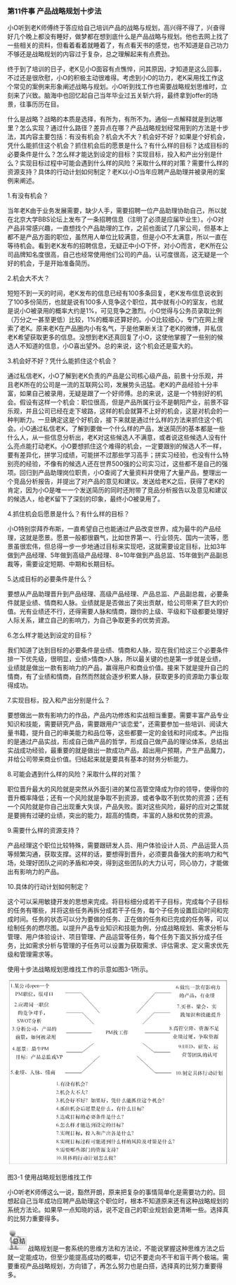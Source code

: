 ### 第11件事 产品战略规划十步法

小O听到老K师傅终于答应给自己培训产品的战略与规划，高兴得不得了，兴奋得好几个晚上都没有睡好，做梦都在想到底什么是产品战略与规划。他也去网上找了一些相关的资料，但看着看着就睡着了，有点看天书的感觉，也不知道是自己功力不够还是战略规划的内容过于复杂，总之理解起来有点费劲。

终于到了培训的日子，老K见小O面容有点憔悴，问其原因，才知道是这么回事，不过还是很欣慰，小O的积极主动很难得。考虑到小O的功力，老K采用找工作这个常见的案例来形象阐述战略与规划。小O听到找工作也需要战略规划思维时，立刻来了兴致。脑海中也回忆起自己当年毕业过五关斩六将，最终拿到offer的场景，往事历历在目。

什么是战略？战略的本质是选择，有所为，有所不为。通俗一点解释就是到达哪里？怎么实现？通过什么路径？差异点在哪？产品战略规划经常用到的方法是十步法，其内容主要包括：有没有机会？机会大不大？机会好不好？如果是个好机会，凭什么能抓住这个机会？抓住机会后的愿景是什么？有什么样的目标？达成目标的必要条件是什么？怎么样才能达到设定的目标？实现目标，投入和产出分别是什么？实现目标过程中可能会遇到什么样的风险？采取什么样的对策？需要什么样的资源支持？具体的行动计划如何制定？老K以小O当年应聘产品助理并被录用的案例来阐述。

1.有没有机会？

当年老K由于业务发展需要，缺少人手，需要招聘一位产品助理协助自己，所以就在北京大学BBS论坛上发布了一条招聘信息（注明了必须是应届毕业生）。小O对产品非常感兴趣，一直想找个产品助理的工作，之前也面试了几家公司，但基本上都不是产品方面的职位，虽然用人单位比较满意，但是小O不太满意，所以一直在等待机会。看到老K发布的招聘信息，无疑正中小O下怀，对小O而言，老K所在公司品牌知名度很高，自己也经常使用他们公司的产品，认可度很高，这无疑是一个好的机会，于是开始准备简历。

2.机会大不大？

短短不到一天的时间，老K发布的信息已经有100多条回复，老K发布信息说收到了100多份简历，也就是说有100多人竞争这个职位，其中就有小O的室友，也就是说小O被录用的概率大约是1%，可见竞争之激烈。小O觉得与公务员录取比例（万分之一甚至更低）比较，1%的概率还算好的。小O比较细心，专门在网上搜索了老K。原来老K在产品圈内小有名气，于是他果断关注了老K的微博，并私信老K希望获取更多的信息。没想到老K还真回复了小O，这使他掌握了一些别的候选人不知道的信息，小O喜出望外。总的来说，这个机会还是蛮大的。

3.机会好不好？凭什么能抓住这个机会？

通过私信老K，小O了解到老K负责的产品是公司核心级产品，前景十分乐观，并且老K所在的公司是一流的互联网公司，发展势头迅猛。老K的产品经验十分丰富，如果自己被录用，无疑是跟了一个好师傅。总的来说，这是一个特别好的机会。假设有这样一个机会：职位很高，但是产品所属行业不是朝阳产业，前景不容乐观，并且公司已经在走下坡路，这样的机会就算不上好的机会，这是对机会的一种判断力。一旦确定这是个好机会，接下来就是通过什么样的方法来抓住这个机会。小O通过私信老K，了解到要做一个什么样的产品，发送简历的基本都是一些什么人，从一些信息分析出，老K对这些候选人不满意，或者说这些候选人没有什么亮点能打动老K。小O要想抓住这个难得的机会，一定要跟别的候选人不一样，要有差异化，拼学习成绩，可能拼不过那些学习高手；拼实习经验，也没有什么特别亮的经验，不像有的候选人还在世界500强的公司实习过，这些都不是自己的强项。回归到产品助理岗位职责，小O查阅了大量资料并使用了大量产品，整理出一个竞品分析报告，并提出了对产品的意见和建议。发送给老K之后，获得了老K的肯定，因为小O是唯一一个发送简历的同时还附带了竞品分析报告以及意见和建议的候选人，给老K留下了深刻的印象，最终小O被录用了。

4.抓住机会后愿景是什么？有什么样的目标？

小O特别崇拜乔布斯，一直希望自己也能通过产品改变世界，成为最牛的产品经理，这就是愿景。愿景一般都很霸气，比如世界第一、行业领先、国内一流等，愿景虽很宏伟，但总得一步一步地通过目标来实现吧，这就需要设定目标，比如3年做到产品经理、5年做到高级产品经理、8~10年做到产品总监、15年做到产品副总裁等，需要设定短期、中期和长期目标。

5.达成目标的必要条件是什么？

要想从产品助理晋升到产品经理、高级产品经理、产品总监、产品副总裁，必要条件就是业绩、情商和人脉。业绩就是是否做出了突出贡献，给公司带来了巨大的价值。光有业绩还不行，还得需要人脉和情商，跟你的上级、平级和下级都要处理好人际关系，建立自己的影响力，为自己争取更多的优势资源。

6.怎么样才能达到设定的目标？

我们知道了达到目标的必要条件是业绩、情商和人脉，现在我们给这三个必要条件排一下优先级，很明显，业绩>情商>人脉，所以最关键的也是第一步就是业绩，业绩就是做出一款有影响力的产品，赢得用户和商业价值。接来下就是提升自己的情商，有了业绩和情商，自然而然就会逐步积累人脉，获取更多的资源助力事业取得成功。

7.实现目标，投入和产出分别是什么？

要想做出一款有影响力的作品，产品内功修炼和实战相当重要。需要丰富产品专业知识和技能，需要研究产品，需要跟用户“谈恋爱”，还需要参加一些培训、阅读大量书籍，提升自己的审美能力和品位等，这些都要一定的金钱和时间成本。产出指的是通过产品实战，形成自己做产品的哲学，形成自己做产品的理论体系，总结出实战成功经验，最重要的就是做出一款成功产品，超出用户预期，产生产品魔力，并给公司带来商业价值。归结起来就是要具有基本的财务分析能力。

8.可能会遇到什么样的风险？采取什么样的对策？

职位晋升最大的风险就是突然从外面引进的某位高管空降成为你的领导，使得你的晋升概率降低；还有一个风险就是争取不到资源，或者争取不到优势的资源；还有一个风险就是你自己出现重大失误，产品失败。面对这些风险，最好的应对之策就是要拥有过硬的业绩，突出的能力，超高的情商，丰富的人脉和优势的资源。

9.需要什么样的资源支持？

产品经理这个职位比较特殊，需要跟研发人员、用户体验设计人员、产品运营人员等频繁沟通，获取支撑。这样的话，要想得到晋升，必须要具备强大的影响力和气场，处理好团队之间的矛盾和冲突，得到这些团队的大力认可，同心协力，才能做出有影响力的产品。

10.具体的行动计划如何制定？

这个可以采用敏捷开发的思想来完成。将目标细分成若干子目标，完成每个子目标的任务有哪些，并将这些任务再拆分成若干子任务，每个子任务设置启动时间和完成时间。任务的状态可以分为要做的任务、正在做的任务和已完成的任务等，可以绘制任务的燃尽图。以提升产品专业知识和技能为例，分成战略规划、需求分析与管理、用户体验设计、项目管理、产品运营等任务，每个任务下面又拆分成子任务，比如需求分析与管理的子任务可以设置为获取需求、评估需求、定义需求优先级和管理需求等。

使用十步法战略规划思维找工作的示意如图3-1所示。

![](images/image01563_jpeg)

图3-1 使用战略规划思维找工作

小O听老K师傅这么一说，豁然开朗，原来把复杂的事情简单化是需要功力的。回想起自己当年成功应聘产品助理这个职位时，根本不知道原来还有这种战略规划的系统方法论。如果早一点知晓的话，说不定自己的职业规划会更清晰一些。选择真的比努力重要得多。

![](images/image01564_jpeg)战略规划是一套系统的思维方法和方法论，不能说掌握这种思维方法之后就一定能成功，但至少能提高成功的概率，切记不要走向不干和盲干两个极端。需要重视产品战略规划，方向错了，再怎么努力也是白搭，选择真的比努力重要得多。
